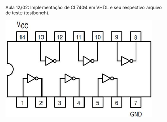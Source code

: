 Aula 12/02: Implementação de CI 7404 em VHDL e seu respectivo arquivo de teste (testbench).



![](https://github.com/ediopedrocode/Sistema-Digitais/blob/master/Simula%C3%A7%C3%A3o%201:%2012-02/ci7404-IMAGEM.jpg)
